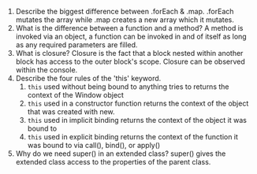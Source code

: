 1. Describe the biggest difference between .forEach & .map.
    .forEach mutates the array while .map creates a new array which it mutates.
2. What is the difference between a function and a method?
    A method is invoked via an object, a function can be invoked in and of itself as long as any required parameters are filled.
3. What is closure?
    Closure is the fact that a block nested within another block has access to the outer block's scope. Closure can be observed within the console.
4. Describe the four rules of the 'this' keyword.
    1. `this` used without being bound to anything tries to returns the context of the Window object
    2. `this` used in a constructor function returns the context of the object that was created with new.
    3. `this` used in implicit binding returns the context of the object it was bound to
    4. `this` used in explicit binding returns the context of the function it was bound to via call(), bind(), or apply()
5. Why do we need super() in an extended class?
    super() gives the extended class access to the properties of the parent class.
